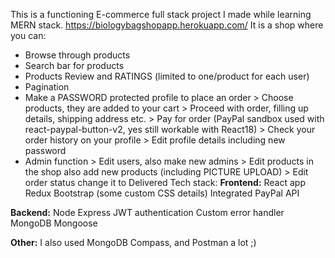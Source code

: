 This is a functioning E-commerce full stack project I made while learning MERN stack.
https://biologybagshopapp.herokuapp.com/
It is a shop where you can:

- Browse through products
- Search bar for products
- Products Review and RATINGS (limited to one/product for each user)
- Pagination
- Make a PASSWORD protected profile to place an order
  &gt; Choose products, they are added to your cart
  &gt; Proceed with order, filling up details, shipping address etc.
  &gt; Pay for order
  (PayPal sandbox used with react-paypal-button-v2, yes still workable with React18)
  &gt; Check your order history on your profile
  &gt; Edit profile details including new password
- Admin function
  &gt; Edit users, also make new admins
  &gt; Edit products in the shop also add new products (including PICTURE UPLOAD)
  &gt; Edit order status change it to Delivered
  Tech stack:
  **Frontend:**
  React app
  Redux
  Bootstrap (some custom CSS details)
  Integrated PayPal API

**Backend:**
Node
Express
JWT authentication
Custom error handler
MongoDB
Mongoose

**Other:**
I also used MongoDB Compass, and Postman a lot ;)
